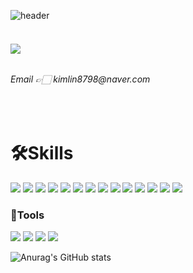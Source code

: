 ![header](https://capsule-render.vercel.app/api?type=wave&color=gradient&height=300&section=header&text=clean-kim&fontSize=90)
<br>
<br>
<h6><a href="https://nettle-bite-507.notion.site/Kim-Chae-Lynn-0a9c65fee8c04e42a06c42321ee756af"><img src="https://img.shields.io/badge/Notion-000000?style=for-the-badge&logo=Notion&logoColor=white"></a></h6>
<h6>Email 👉🏻 kimlin8798@naver.com</h6>
<br>
<h1>🛠Skills</h1>

<img src="https://img.shields.io/badge/JavaScript-F7DF1E?style=for-the-badge&logo=JavaScript&logoColor=white"> <img src="https://img.shields.io/badge/React-61DAFB?style=for-the-badge&logo=React&logoColor=white"> <img src="https://img.shields.io/badge/TypeScript-3178C6?style=for-the-badge&logo=TypeScript&logoColor=white"> <img src="https://img.shields.io/badge/Redux-764ABC?style=for-the-badge&logo=Redux&logoColor=white"/> <img src="https://img.shields.io/badge/mui-007FFF?style=for-the-badge&logo=mui&logoColor=white"/> <img src="https://img.shields.io/badge/Vue.js-4FC08D?style=for-the-badge&logo=Vue.js&logoColor=white"> <img src="https://img.shields.io/badge/jQuery-0769AD?style=for-the-badge&logo=jQuery&logoColor=white"> <img src="https://img.shields.io/badge/html5-E34F26?style=for-the-badge&logo=html5&logoColor=white"/> <img src="https://img.shields.io/badge/css3-1572B6?style=for-the-badge&logo=css3&logoColor=white"/> <img src="https://img.shields.io/badge/styledcomponents-DB7093?style=for-the-badge&logo=styledcomponents&logoColor=white"/> <img src="https://img.shields.io/badge/Kotlin-7F52FF?style=for-the-badge&logo=Kotlin&logoColor=white"> <img src="https://img.shields.io/badge/Elasticsearch-005571?style=for-the-badge&logo=Elasticsearch&logoColor=white"> <img src="https://img.shields.io/badge/MySQL-4479A1?style=for-the-badge&logo=MySQL&logoColor=white"> <img src="https://img.shields.io/badge/Thymeleaf-005F0F?style=for-the-badge&logo=Thymeleaf&logoColor=white"> 

<h3>🔧Tools</h3>

<img src="https://img.shields.io/badge/Jira-0052CC?style=for-the-badge&logo=Jira&logoColor=white"> <img src="https://img.shields.io/badge/Bitbucket-0052CC?style=for-the-badge&logo=Bitbucket&logoColor=white"> <img src="https://img.shields.io/badge/Confluence-172B4D?style=for-the-badge&logo=Confluence&logoColor=white"> <img src="https://img.shields.io/badge/Slack-4A154B?style=for-the-badge&logo=Slack&logoColor=white">

![Anurag's GitHub stats](https://github-readme-stats.vercel.app/api?username=clean-kim&show_icons=true&theme=radical)
